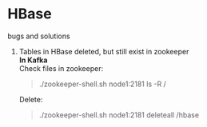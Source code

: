 # HBase

bugs and solutions
1. Tables in HBase deleted, but still exist in zookeeper  
    **In Kafka**  
    Check files in zookeeper:  
    > ./zookeeper-shell.sh  node1:2181 ls -R /  
    
    Delete:  
    > ./zookeeper-shell.sh  node1:2181 deleteall  /hbase
    
